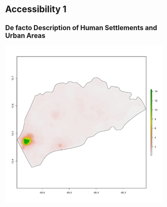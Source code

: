 # Accessibility 1
## De facto Description of Human Settlements and Urban Areas

![](boaco_pop20.png)
